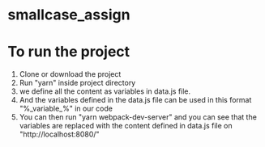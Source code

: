 # smallcase_assign

# To run the project

1.  Clone or download the project
2.  Run "yarn" inside project directory
3.  we define all the content as variables in data.js file.
4.  And the variables defined in the data.js file can be used in this format "%\_variable\_%" in our code
5.  You can then run "yarn webpack-dev-server" and you can see that the variables are replaced with the content defined in data.js file on "http://localhost:8080/"
